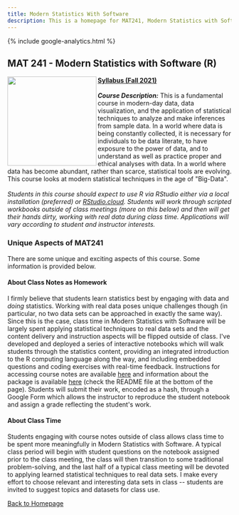```yaml
---
title: Modern Statistics With Software
description: This is a homepage for MAT241, Modern Statistics with Software, at Southern New Hampshire University.
---
```


{% include google-analytics.html %}

## MAT 241 - Modern Statistics with Software (R)

<img src="/SiteFiles/OIstats.jpg" align="left" width=200>[**Syllabus (Fall 2021)**](https://drive.google.com/file/d/1CqDPrAmPqWUxgGt8_Wiyes-ZovPjOfB-/view?usp=sharing)<br/>
<br/>
***Course Description:*** This is a fundamental course in modern-day data, data visualization, and the application of statistical techniques to analyze and make inferences from sample data. In a world where data is being constantly collected, it is necessary for individuals to be data literate, to have exposure to the power of data, and to understand as well as practice proper and ethical analyses with data. In a world where data has become abundant, rather than scarce, statistical tools are evolving. This course looks at modern statistical techniques in the age of "Big-Data".<br/>
<br/>
*Students in this course should expect to use R via RStudio either via a local installation (preferred) or [RStudio.cloud](https://rstudio.cloud/). Students will work through scripted workbooks outside of class meetings (more on this below) and then will get their hands dirty, working with real data during class time. Applications will vary according to student and instructor interests.*<br/>

### Unique Aspects of MAT241

There are some unique and exciting aspects of this course. Some information is provided below.

#### About Class Notes as Homework

I firmly believe that students learn statistics best by engaging with data and *doing* statistics. Working with real data poses unique challenges though (in particular, no two data sets can be approached in exactly the same way). Since this is the case, class time in Modern Statistics with Software will be largely spent applying statistical techniques to real data sets and the content delivery and instruction aspects will be flipped outside of class. I've developed and deployed a series of interactive notebooks which will walk students through the statistics content, providing an integrated introduction to the R computing language along the way, and including embedded questions and coding exercises with real-time feedback. Instructions for accessing course notes are available <a href="https://agmath.github.io/SiteFiles/AccessingInteractiveNotes.html" title="Install Instructions">here</a> and information about the package is available [here](https://github.com/agmath/AppliedStatsInteractive) (check the README file at the bottom of the page). Students will submit their work, encoded as a hash, through a Google Form which allows the instructor to reproduce the student notebook and assign a grade reflecting the student's work.

#### About Class Time

Students engaging with course notes outside of class allows class time to be spent more meaningfully in Modern Statistics with Software. A typical class period will begin with student questions on the notebook assigned prior to the class meeting, the class will then transition to some traditional problem-solving, and the last half of a typical class meeting will be devoted to applying learned statistical techniques to real data sets. I make every effort to choose relevant and interesting data sets in class -- students are invited to suggest topics and datasets for class use.

[Back to Homepage](https://agmath.github.io/)
